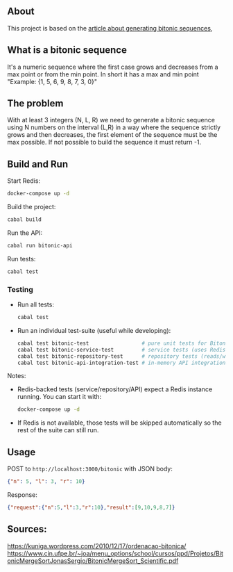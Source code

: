 ## About
This project is based on the [article about generating bitonic sequences](https://www.geeksforgeeks.org/dsa/generate-bitonic-sequence-of-length-n-from-integers-in-a-given-range/), 


## What is a bitonic sequence
It's a numeric sequence where the first case grows and decreases from a max point or from the min point. In short it has a max and min point "Example: {1, 5, 6, 9, 8, 7, 3, 0}"

## The problem
With at least 3 integers (N, L, R) we need to generate a bitonic sequence using N numbers on the interval (L,R) in a way where the sequence strictly grows and then decreases, the first element of the sequence must be the max possible. If not possible to build the sequence it must return -1.

## Build and Run

Start Redis:
```bash
docker-compose up -d
```

Build the project:
```bash
cabal build
```

Run the API:
```bash
cabal run bitonic-api
```

Run tests:
```bash
cabal test
```

### Testing

- Run all tests:
	```bash
	cabal test
	```

- Run an individual test-suite (useful while developing):
	```bash
	cabal test bitonic-test                 # pure unit tests for BitonicSequence
	cabal test bitonic-service-test         # service tests (uses Redis cache)
	cabal test bitonic-repository-test      # repository tests (reads/writes Redis)
	cabal test bitonic-api-integration-test # in-memory API integration tests (Redis)
	```

Notes:
- Redis-backed tests (service/repository/API) expect a Redis instance running. You can start it with:
	```bash
	docker-compose up -d
	```
- If Redis is not available, those tests will be skipped automatically so the rest of the suite can still run.

## Usage

POST to `http://localhost:3000/bitonic` with JSON body:
```json
{"n": 5, "l": 3, "r": 10}
```

Response:
```json
{"request":{"n":5,"l":3,"r":10},"result":[9,10,9,8,7]}
```

## Sources: 

https://kuniga.wordpress.com/2010/12/17/ordenacao-bitonica/
https://www.cin.ufpe.br/~joa/menu_options/school/cursos/ppd/Projetos/BitonicMergeSortJonasSergio/BitonicMergeSort_Scientific.pdf